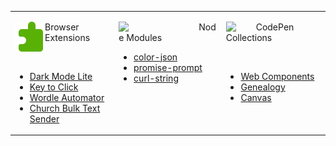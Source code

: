 <!-- Thank you: https://raw.githubusercontent.com/simonw/simonw/main/README.md -->

<table><tr><td valign="top" width="33%">

<!-- # 👋 Hi, I’m [@zvakanaka](https://zvakanaka.github.io) -->

<!--  This works:  -->
<!--   https://raw.githubusercontent.com/mozilla/addons-server/master/static/img/addon-icons/default-64.png -->
  <p><a href="https://addons.mozilla.org/en-US/firefox/user/16155945/"><img align="left" src="https://raw.githubusercontent.com/mozilla/addons-server/master/static/img/addon-icons/default-64.png" width="48"/></a>
<span align="right">Browser Extensions</span>
  </p>
  
  <br />
  
  
  - [Dark Mode Lite](https://github.com/zvakanaka/dark-mode-lite/)
  - [Key to Click](https://github.com/zvakanaka/key-to-click/)
  - [Wordle Automator](https://github.com/zvakanaka/wordle-solver-chrome-extension/)
  - [Church Bulk Text Sender](https://github.com/zvakanaka/church-bulk-text/)
<!-- [output.webm](https://user-images.githubusercontent.com/8365885/212199872-44a1ea6c-3a14-44e7-84b3-69688c8d16e2.webm) -->
  
</td><td valign="top" width="34%">
<!-- <p><a href="https://npmjs.com/~zvakanaka"><img align="left" src="https://raw.githubusercontent.com/npm/logos/master/npm%20logo/classic/npm-2009.svg" width="128"/></a></p> -->
<p><a href="https://npmjs.com/~zvakanaka"><img align="left" src="https://raw.githubusercontent.com/npm/logos/master/npm%20logo/classic/npm-2009.svg" width="128"/></a>
  <span align="right">Node Modules</span>
  </p>


<!-- <a href="https://npmjs.com/~zvakanaka"><img src="https://raw.githubusercontent.com/npm/logos/master/npm%20logo/classic/npm-2009.svg" width="128"/></a>   -->
  
  
- [color-json](https://www.npmjs.com/package/color-json)
- [promise-prompt](https://www.npmjs.com/package/promise-prompt)
- [curl-string](https://www.npmjs.com/package/curl-string)
</td><td valign="top" width="33%">
  
<!-- [<img src="https://avatars.githubusercontent.com/u/1545643?s=200&v=4" width="48" />](https://codepen.io/zvakanaka) -->
<p><a href="https://codepen.io/zvakanaka"><img align="left" src="https://avatars.githubusercontent.com/u/1545643?s=200&v=4" width="48"/></a>
<span align="right">CodePen Collections</span>
  </p>
  
  <br/>

- [Web Components](https://codepen.io/collection/nLxoqL)
- [Genealogy](https://codepen.io/collection/DQvpNZ)
- [Canvas](https://codepen.io/collection/AOMmLa)
<!-- - [Art](https://codepen.io/collection/XjoGkx) -->
  
</td></tr></table>
